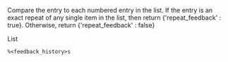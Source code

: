Compare the entry to each numbered entry in the list. If the entry is an exact repeat of any single item in the list, then return {'repeat_feedback' : true}. Otherwise, return {'repeat_feedback' : false}

List
```
%<feedback_history>s
```
